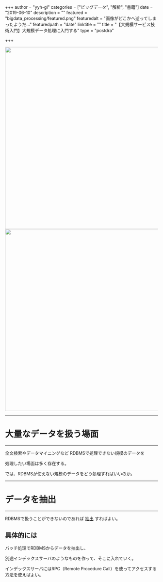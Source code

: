 +++
author = "yyh-gl"
categories = ["ビッグデータ", "解析", "書籍"]
date = "2019-06-10"
description = ""
featured = "bigdata_processing/featured.png"
featuredalt = "画像がどこかへ逝ってしまったようだ…"
featuredpath = "date"
linktitle = ""
title = "【大規模サービス技術入門】大規模データ処理に入門する"
type = "postdra"

+++

<img src="http://localhost:1313/tech-blog/img/tech-blog/2019/05/-/-" width="600">
<img src="https://yyh-gl.github.io/tech-blog/img/tech-blog/2019/05/-/-" width="600">

<br>

---
# 大量なデータを扱う場面
---

全文検索やデータマイニングなど RDBMSで処理できない規模のデータを

処理したい場面は多く存在する。

では、RDBMSが使えない規模のデータをどう処理すればいいのか。

---
# データを抽出
---

RDBMSで扱うことができないのであれば <u>抽出</u> すればよい。

## 具体的には

バッチ処理でRDBMSからデータを抽出し、

別途インデックスサーバのようなものを作って、そこに入れていく。

インデックスサーバにはRPC（Remote Procedure Call）を使ってアクセスする方法を使えばよい。


